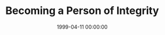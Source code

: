 ---
layout: series
series: "Becoming a Person of Integrity"
permalink: "/becoming-a-person-of-integrity/"
title: "Becoming a Person of Integrity"
date: 1999-04-11 00:00:00
endDate: 1999-05-02 00:00:00
description: "What is a person of integrity? And how do we go about becoming one? "
src: "http://s3.amazonaws.com/crossroads-media/images/legacy/content/GenericCrnerSign.jpg"
---